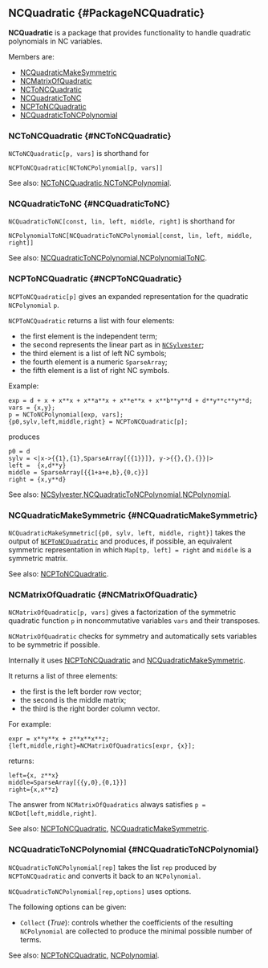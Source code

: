 ## NCQuadratic {#PackageNCQuadratic}

**NCQuadratic** is a package that provides functionality to handle quadratic polynomials in NC variables.

Members are:

* [NCQuadraticMakeSymmetric](#NCQuadraticMakeSymmetric)
* [NCMatrixOfQuadratic](#NCMatrixOfQuadratic)
* [NCToNCQuadratic](#NCToNCQuadratic)
* [NCQuadraticToNC](#NCQuadraticToNC)
* [NCPToNCQuadratic](#NCPToNCQuadratic)
* [NCQuadraticToNCPolynomial](#NCQuadraticToNCPolynomial)

### NCToNCQuadratic {#NCToNCQuadratic}
`NCToNCQuadratic[p, vars]` is shorthand for

    NCPToNCQuadratic[NCToNCPolynomial[p, vars]]

See also:
[NCToNCQuadratic](#NCToNCQuadratic),[NCToNCPolynomial](#NCToNCPolynomial).

### NCQuadraticToNC {#NCQuadraticToNC}
`NCQuadraticToNC[const, lin, left, middle, right]` is shorthand for

    NCPolynomialToNC[NCQuadraticToNCPolynomial[const, lin, left, middle, right]]

See also:
[NCQuadraticToNCPolynomial](#NCQuadraticToNC),[NCPolynomialToNC](#NCPolynomialToNC).

### NCPToNCQuadratic {#NCPToNCQuadratic}
`NCPToNCQuadratic[p]` gives an expanded representation for the quadratic `NCPolynomial` `p`.

`NCPToNCQuadratic` returns a list with four elements:

* the first element is the independent term;
* the second represents the linear part as in [`NCSylvester`](#NCSylvester);
* the third element is a list of left NC symbols;
* the fourth element is a numeric `SparseArray`;
* the fifth element is a list of right NC symbols.

Example:

    exp = d + x + x**x + x**a**x + x**e**x + x**b**y**d + d**y**c**y**d;
    vars = {x,y};
    p = NCToNCPolynomial[exp, vars];
    {p0,sylv,left,middle,right} = NCPToNCQuadratic[p];

produces

    p0 = d
	sylv = <|x->{{1},{1},SparseArray[{{1}}]}, y->{{},{},{}}|>
    left =  {x,d**y}
	middle = SparseArray[{{1+a+e,b},{0,c}}]
	right = {x,y**d}

See also:
[NCSylvester](#NCSylvester),[NCQuadraticToNCPolynomial](#NCQuadraticToNCPolynomial),[NCPolynomial](#NCPolynomial).

### NCQuadraticMakeSymmetric {#NCQuadraticMakeSymmetric}

`NCQuadraticMakeSymmetric[{p0, sylv, left, middle, right}]` takes the output of [`NCPToNCQuadratic`](#NCPToNCQuadratic) and produces, if possible, an equivalent symmetric representation in which `Map[tp, left] = right` and `middle` is a symmetric matrix.

See also:
[NCPToNCQuadratic](#NCPToNCQuadratic).

### NCMatrixOfQuadratic {#NCMatrixOfQuadratic}

`NCMatrixOfQuadratic[p, vars]` gives a factorization of the symmetric quadratic	function `p` in noncommutative variables `vars` and their transposes.

`NCMatrixOfQuadratic` checks for symmetry and automatically sets variables to be symmetric if possible.

Internally it uses [NCPToNCQuadratic](#NCPToNCQuadratic) and [NCQuadraticMakeSymmetric](#NCQuadraticMakeSymmetric).

It returns a list of three elements:

- the first is the left border row vector;
- the second is the middle matrix;
- the third is the right border column vector.

For example:

	expr = x**y**x + z**x**x**z;
    {left,middle,right}=NCMatrixOfQuadratics[expr, {x}];
	
returns:

    left={x, z**x}
	middle=SparseArray[{{y,0},{0,1}}]
	right={x,x**z}

The answer from `NCMatrixOfQuadratics` always satisfies `p =
NCDot[left,middle,right]`.

See also:
[NCPToNCQuadratic](#NCPToNCQuadratic), [NCQuadraticMakeSymmetric](#NCQuadraticMakeSymmetric).

### NCQuadraticToNCPolynomial {#NCQuadraticToNCPolynomial}

`NCQuadraticToNCPolynomial[rep]` takes the list `rep` produced by `NCPToNCQuadratic` and converts it back to an `NCPolynomial`.

`NCQuadraticToNCPolynomial[rep,options]` uses options.

The following options can be given:

- `Collect` (*True*): controls whether the coefficients of the resulting `NCPolynomial` are collected to produce the minimal possible number of terms.

See also:
[NCPToNCQuadratic](#NCPToNCQuadratic), [NCPolynomial](#NCPolynomial).
